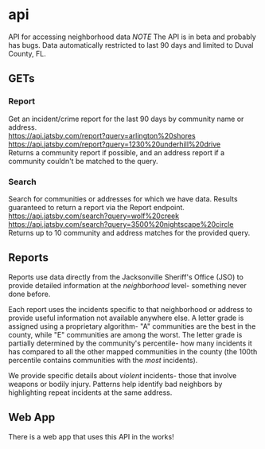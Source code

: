 # api
API for accessing neighborhood data
*NOTE* The API is in beta and probably has bugs. Data automatically restricted to last 90 days and limited to Duval County, FL.

## GETs

### Report
Get an incident/crime report for the last 90 days by community name or address.  
https://api.jatsby.com/report?query=arlington%20shores  
https://api.jatsby.com/report?query=1230%20underhill%20drive  
Returns a community report if possible, and an address report if a community couldn't be matched to the query.  

### Search
Search for communities or addresses for which we have data. Results guaranteed to return a report via the Report endpoint.  
https://api.jatsby.com/search?query=wolf%20creek  
https://api.jatsby.com/search?query=3500%20nightscape%20circle  
Returns up to 10 community and address matches for the provided query.

## Reports
Reports use data directly from the Jacksonville Sheriff's Office (JSO) to provide detailed information at the *neighborhood* level- something never done before. 

Each report uses the incidents specific to that neighborhood or address to provide useful information not available anywhere else. A letter grade is assigned using a proprietary algorithm- "A" communities are the best in the county, while "E" communities are among the worst. The letter grade is partially determined by the community's percentile- how many incidents it has compared to all the other mapped communities in the county (the 100th percentile contains communities with the *most* incidents).

We provide specific details about _violent_ incidents- those that involve weapons or bodily injury. Patterns help identify bad neighbors by highlighting repeat incidents at the same address.

## Web App
There is a web app that uses this API in the works!
